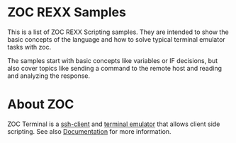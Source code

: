 # ZOC REXX Samples
This is a list of ZOC REXX Scripting samples. They are intended to show the basic
concepts of the language and how to solve typical terminal emulator tasks
with zoc.

The samples start with basic concepts like variables or IF decisions, 
but also cover topics like sending a command to the remote host and
reading and analyzing the response.

 
# About ZOC
ZOC Terminal is a [ssh-client](https://www.ssh-client.com/) and [terminal emulator](https://www.emtec.com/zoc/terminal-emulator.html) that allows client side scripting. See also <a href="https://www.emtec.com/zoc/documents.html" target="_blank">Documentation</a> for more information.

